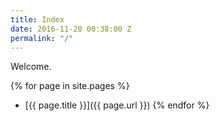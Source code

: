 ```yaml
---
title: Index
date: 2016-11-20 00:38:00 Z
permalink: "/"
---
```


Welcome.

{% for page in site.pages %}
  * [{{ page.title }}]({{ page.url }})
{% endfor %}
